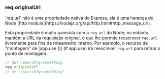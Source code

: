 <h3 id='req.originalUrl'>req.originalUrl</h3>

<div class="doc-box doc-notice" markdown="1">
`req.url` não é uma propriedade nativa do Express, ela é uma herança do Node [http module](https://nodejs.org/api/http.html#http_message_url).
</div>

Esta propriedade é muito parecida com a `req.url` do Node; no entanto, mantém a URL da requisição original,
o que lhe permite reescrever `req.url` livremente para fins de roteamento interno. Por exemplo,
o recurso de "montagem" de [app.use ()] (# app.use) irá reescrever `req.url` para retirar o ponto de montagem.

~~~js
// GET /search?q=something
req.originalUrl
// => "/search?q=something"
~~~
